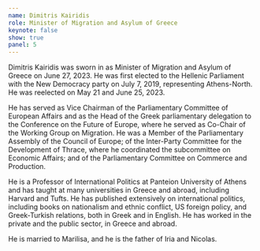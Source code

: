 ```yaml
---
name: Dimitris Kairidis
role: Minister of Migration and Asylum of Greece
keynote: false
show: true
panel: 5
---
```


Dimitris Kairidis was sworn in as Minister of Migration and Asylum of Greece on June 27, 2023. He was first elected to the Hellenic Parliament with the New Democracy party on July 7, 2019, representing Athens-North. He was reelected on May 21 and June 25, 2023.

He has served as Vice Chairman of the Parliamentary Committee of European Affairs and as the Head of the Greek parliamentary delegation to the Conference on the Future of Europe, where he served as Co-Chair of the Working Group on Migration. He was a Member of the Parliamentary Assembly of the Council of Europe; of the Inter-Party Committee for the Development of Thrace, where he coordinated the subcommittee on Economic Affairs; and of the Parliamentary Committee on Commerce and Production.

He is a Professor of International Politics at Panteion University of Athens and has taught at many universities in Greece and abroad, including Harvard and Tufts. He has published extensively on international politics, including books on nationalism and ethnic conflict, US foreign policy, and Greek-Turkish relations, both in Greek and in English. He has worked in the private and the public sector, in Greece and abroad.

He is married to Marilisa, and he is the father of Iria and Nicolas.
